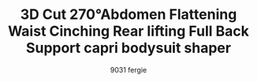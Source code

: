 ---
layout: product
title: 3D Cut 270°Abdomen Flattening Waist Cinching Rear lifting Full Back Support capri bodysuit shaper
subtitle: 9031 fergie
price: '38.00'
feature_image: 
  - /shaping-lingerie/9031-front.jpg
  - /shaping-lingerie/9031-back.jpg
categories: 
  - Tummy & Waist
  - Back Support
  - Rear & Hips
  - Thighs & Legs
  - Full Body
  - Bust
  - Bodysuits
---